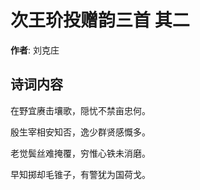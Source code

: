 # 次王玠投赠韵三首  其二

**作者**: 刘克庄

## 诗词内容

在野宜赓击壤歌，隠忧不禁亩忠何。

殷生宰相安知否，逸少群贤感慨多。

老觉鬓丝难掩覆，穷惟心铁未消磨。

早知掷却毛锥子，有警犹为国荷戈。

